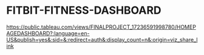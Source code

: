 # FITBIT-FITNESS-DASHBOARD
https://public.tableau.com/views/FINALPROJECT_17236591998780/HOMEPAGEDASHBOARD?:language=en-US&publish=yes&:sid=&:redirect=auth&:display_count=n&:origin=viz_share_link
